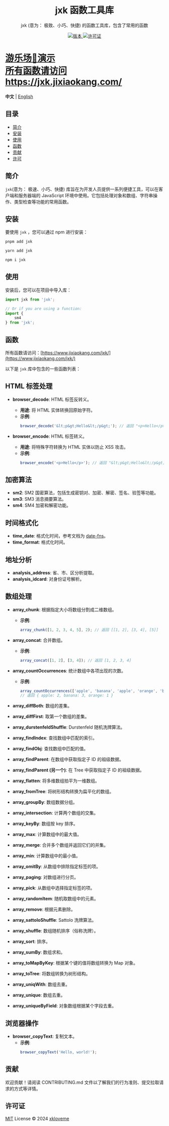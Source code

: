 <h1 align="center">jxk 函数工具库</h1>

<p align="center">
  jxk (意为： 极致、小巧、快捷) 的函数工具库，包含了常用的函数
</p>

<p align="center">
  <a href="https://www.npmjs.com/package/jxk">
    <img src="https://img.shields.io/npm/v/jxk?color=orange&label=" alt="版本" />
  </a>
  
  <a href="https://github.com/qmhc/jxk/blob/main/LICENSE">
    <img src="https://img.shields.io/npm/l/jxk" alt="许可证" />
  </a>
</p>

<h1 >
  <a href="https://jxk.jixiaokang.com/playground">
    游乐场🎠演示
  </a><br/>
  <a href="https://jxk.jixiaokang.com//">
  所有函数请访问https://jxk.jixiaokang.com/
  </a>
</h1>

**中文** | [English](./README.en.md)

## 目录

* [简介](#简介)
* [安装](#安装)
* [使用](#使用)
* [函数](#函数)
* [贡献](#贡献)
* [许可](#许可)

## 简介

`jxk`(意为： 极速、小巧、快捷) 库旨在为开发人员提供一系列便捷工具，可以在客户端和服务器端的 JavaScript 环境中使用。它包括处理对象和数组、字符串操作、类型检查等功能的常用函数。

## 安装

要使用 `jxk` ，您可以通过 npm 进行安装：

```bash
pnpm add jxk
```

```bash
yarn add jxk
```

```bash
npm i jxk
```

## 使用

安装后，您可以在项目中导入库：

```javascript
import jxk from 'jxk';

// Or if you are using a function:
import {
    sm4
} from 'jxk';
```

## 函数

所有函数请访问：[https://www.jixiaokang.com/jxk/](https://www.jixiaokang.com/jxk/)

以下是 `jxk` 库中包含的一些函数列表：

## HTML 标签处理

- **browser_decode**: HTML 标签反转义。
  - **用途**: 将 HTML 实体转换回原始字符。
  - **示例**:
    ```javascript
    browser_decode('&lt;p&gt;Hello&lt;/p&gt;'); // 返回 "<p>Hello</p>"
    ```

- **browser_encode**: HTML 标签转义。
  - **用途**: 将特殊字符转换为 HTML 实体以防止 XSS 攻击。
  - **示例**:
    ```javascript
    browser_encode('<p>Hello</p>'); // 返回 "&lt;p&gt;Hello&lt;/p&gt;"
    ```

## 加密算法

- **sm2**: SM2 国密算法，包括生成密钥对、加密、解密、签名、验签等功能。
- **sm3**: SM3 消息摘要算法。
- **sm4**: SM4 加密和解密功能。

## 时间格式化

- **time_date**: 格式化时间，参考文档为 [date-fns](https://date-fns.p6p.net/)。
- **time_format**: 格式化时间。

## 地址分析

- **analysis_address**: 省、市、区分析提取。
- **analysis_idcard**: 对身份证号解析。

## 数组处理

- **array_chunk**: 根据指定大小将数组分割成二维数组。
  - **示例**:
    ```javascript
    array_chunk([1, 2, 3, 4, 5], 2); // 返回 [[1, 2], [3, 4], [5]]
    ```

- **array_concat**: 合并数组。
  - **示例**:
    ```javascript
    array_concat([1, 2], [3, 4]); // 返回 [1, 2, 3, 4]
    ```

- **array_countOccurrences**: 统计数组中各项出现的次数。
  - **示例**:
    ```javascript
    array_countOccurrences(['apple', 'banana', 'apple', 'orange', 'banana', 'banana']);
    // 返回 { apple: 2, banana: 3, orange: 1 }
    ```

- **array_diffBoth**: 数组的差集。
- **array_diffFirst**: 取第一个数组的差集。
- **array_durstenfeldShuffle**: Durstenfeld 随机洗牌算法。
- **array_findIndex**: 查找数组中匹配的索引。
- **array_findObj**: 查找数组中匹配的值。
- **array_findParent**: 在数组中获取指定子 ID 的祖级数据。
- **array_findParent (另一个)**: 在 Tree 中获取指定子 ID 的祖级数据。
- **array_flatten**: 将多维数组拍平为一维数组。
- **array_fromTree**: 将树形结构转换为扁平化的数组。
- **array_groupBy**: 数组数据分组。
- **array_intersection**: 计算两个数组的交集。
- **array_keyBy**: 数组按 key 排序。
- **array_max**: 计算数组中的最大值。
- **array_merge**: 合并多个数组并返回它们的并集。
- **array_min**: 计算数组中的最小值。
- **array_omitBy**: 从数组中排除指定标签的项。
- **array_paging**: 对数组进行分页。
- **array_pick**: 从数组中选择指定标签的项。
- **array_randomItem**: 随机取数组中的元素。
- **array_remove**: 根据元素删除。
- **array_sattoloShuffle**: Sattolo 洗牌算法。
- **array_shuffle**: 数组随机排序（俗称洗牌）。
- **array_sort**: 排序。
- **array_sumBy**: 数组求和。
- **array_toMapByKey**: 根据某个键的值将数组转换为 Map 对象。
- **array_toTree**: 将数组转换为树形结构。
- **array_uniqWith**: 数组去重。
- **array_unique**: 数组去重。
- **array_uniqueByField**: 对象数组根据某个字段去重。

## 浏览器操作

- **browser_copyText**: 复制文本。
  - **示例**:
    ```javascript
    browser_copyText('Hello, world!');
    ```
## 贡献

欢迎贡献！请阅读 CONTRIBUTING.md 文件以了解我们的行为准则、提交拉取请求的方式等详情。

## 许可证

[MIT](./LICENSE) License © 2024 [xkloveme](https://github.com/xkloveme)
